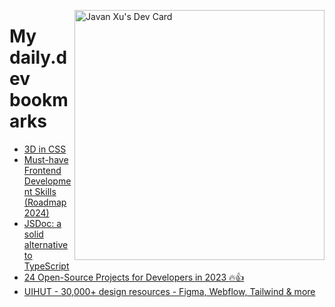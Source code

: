 
<a href="https://app.daily.dev/JavanXU"><img align="right" src="https://api.daily.dev/devcards/e45a150971844cd6959a94bb94e861ea.png?r=quw" width="400" alt="Javan Xu's Dev Card"/></a>

# My daily.dev bookmarks
<!-- daily.dev BOOKMARKS:START -->
- [3D in CSS](https://app.daily.dev/posts/U28K7pkPD?utm_source=rss&utm_medium=bookmarks&utm_campaign=6ueXw3FRNQzpNtewCDbI6)
- [Must-have Frontend Development Skills &lpar;Roadmap 2024&rpar;](https://app.daily.dev/posts/RpAFU9tsA?utm_source=rss&utm_medium=bookmarks&utm_campaign=6ueXw3FRNQzpNtewCDbI6)
- [JSDoc: a solid alternative to TypeScript](https://app.daily.dev/posts/jjAzURsrc?utm_source=rss&utm_medium=bookmarks&utm_campaign=6ueXw3FRNQzpNtewCDbI6)
- [24 Open-Source Projects for Developers in 2023 🔥👍](https://app.daily.dev/posts/O2R4sClok?utm_source=rss&utm_medium=bookmarks&utm_campaign=6ueXw3FRNQzpNtewCDbI6)
- [UIHUT - 30,000+ design resources - Figma, Webflow, Tailwind &amp; more](https://app.daily.dev/posts/GfuqR2dY2?utm_source=rss&utm_medium=bookmarks&utm_campaign=6ueXw3FRNQzpNtewCDbI6)
<!-- daily.dev BOOKMARKS:END -->
